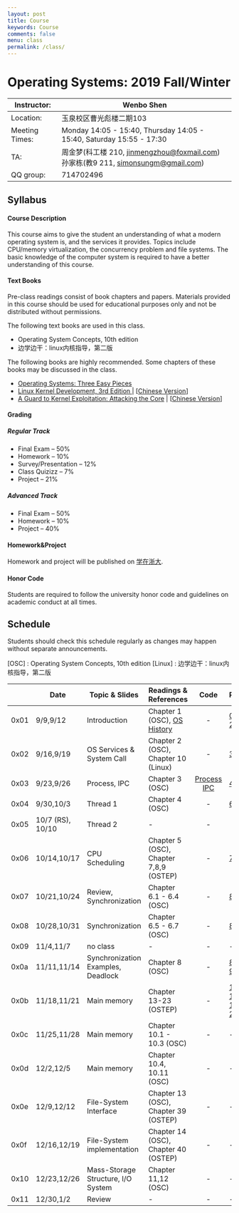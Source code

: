 ```yaml
---
layout: post
title: Course
keywords: Course
comments: false
menu: class
permalink: /class/
---
```


# Operating Systems: 2019 Fall/Winter

| Instructor:    | Wenbo Shen                                                   |
| -------------- | ------------------------------------------------------------ |
| Location:      | 玉泉校区曹光彪楼二期103                                      |
| Meeting Times: | Monday 14:05 - 15:40, Thursday 14:05 - 15:40, Saturday 15:55 - 17:30 |
| TA:            | 周金梦(科工楼 210, jinmengzhou@foxmail.com)<br>孙家栋(教9 211, simonsungm@gmail.com) |
| QQ group:      | 714702496                                                    |



## Syllabus

#### Course Description

This course aims to give the student an understanding of what a modern operating system is, and the services it provides. Topics include CPU/memory virtualization, the concurrency problem and file systems. The basic knowledge of the computer system is required to have a better understanding of this course.

#### Text Books

Pre-class readings consist of book chapters and papers. Materials provided in this course should be used for educational purposes only and not be distributed without permissions.

The following text books are used in this class.

- Operating System Concepts, 10th edition
- 边学边干：linux内核指导，第二版

The following books are highly recommended. Some chapters of these books may be discussed in the class.

- [Operating Systems: Three Easy Pieces](http://pages.cs.wisc.edu/~remzi/OSTEP/)
- [Linux Kernel Development, 3rd Edition ](https://www.amazon.com/Linux-Kernel-Development-Robert-Love/dp/0672329468) &#124; [[Chinese Version](https://www.amazon.cn/dp/B004X3Z3D4)]
- [A Guard to Kernel Exploitation: Attacking the Core](https://www.amazon.com/Guide-Kernel-Exploitation-Attacking-Core/dp/1597494860) &#124; [[Chinese Version](https://book.douban.com/subject/10528448/)]

#### Grading

##### Regular Track
- Final Exam – 50%
- Homework – 10%
- Survey/Presentation – 12%
- Class Quizizz – 7%
- Project – 21%

##### Advanced Track
- Final Exam – 50%
- Homework – 10%
- Project – 40%

#### Homework&Project
Homework and project will be published on [学在浙大](https://c.zju.edu.cn).

#### Honor Code

Students are required to follow the university honor code and guidelines on academic conduct at all times.



## Schedule

Students should check this schedule regularly as changes may happen without separate announcements.
	
[OSC] : Operating System Concepts, 10th edition
[Linux] : 边学边干：linux内核指导，第二版

|      | **Date**                                   | **Topic & Slides**                 | **Readings & References**                                    |                             Code                             | **PPT**                                                      |
| ---- | ------------------------------------------ | ---------------------------------- | ------------------------------------------------------------ | :----------------------------------------------------------: | ------------------------------------------------------------ |
| 0x01  | 9/9,9/12                                   | Introduction                       | Chapter 1 (OSC), [OS History](https://cloud.tencent.com/developer/article/1464402) |                              -                               | [0](https://simonsungm.github.io/course/ppt/0_course_syllabus.pdf) [1 ](https://simonsungm.github.io/course/ppt/01_computerarchitecture.pdf) [2](https://simonsungm.github.io/course/ppt/02_overview.pdf) |
| 0x02  | 9/16,9/19                                  | OS Services & System Call          | Chapter 2 (OSC), Chapter 10 (Linux)                          |                              -                               | [3](https://simonsungm.github.io/course/ppt/03_structures.pdf) |
| 0x03  | 9/23,9/26                                  | Process, IPC                       | Chapter 3 (OSC)                                              | [Process](https://simonsungm.github.io/course/code/Process.zip) [IPC](https://simonsungm.github.io/course/code/IPC.zip) | [4](https://simonsungm.github.io/course/ppt/04_processes.pdf) [5](https://simonsungm.github.io/course/ppt/05_ipc.pdf) |
| 0x04  | 9/30,10/3      | Thread 1                           | Chapter 4 (OSC)                                              |                              -                               | [6](https://simonsungm.github.io/course/ppt/06_thread.pdf)   |
| 0x05  | 10/7 (RS), 10/10 | Thread 2                           | -                                                            |                              -                               |                                                              |
| 0x06  | 10/14,10/17                               | CPU Scheduling                     | Chapter 5 (OSC), Chapter 7,8,9 (OSTEP)                       |                              -                               | [7](https://simonsungm.github.io/course/ppt/07_scheduling.pdf) |
| 0x07  | 10/21,10/24                                | Review, Synchronization            | Chapter 6.1 - 6.4 (OSC)                                      |                              -                               | [8-1 ](https://simonsungm.github.io/course/ppt/08_mars.pdf)  |
| 0x08  | 10/28,10/31                                | Synchronization                    | Chapter 6.5 - 6.7 (OSC)                                      |                              -                               | [8-2](https://simonsungm.github.io/course/ppt/08_synchronization.pdf) |
| 0x09  | 11/4,11/7       | no class                           | -                                                            |                              -                               | -                                                            |
| 0x0a  | 11/11,11/14                                | Synchronization Examples, Deadlock | Chapter 8 (OSC)                                              |                              -                               | [8-3](https://simonsungm.github.io/course/ppt/08_synchronization_examples.pdf) [9](https://simonsungm.github.io/course/ppt/09_deadlock.pdf) |
| 0x0b  | 11/18,11/21                                | Main memory                        | Chapter 13-23 (OSTEP)                                        |                              -                               | [10-1](https://simonsungm.github.io/course/ppt/10_review1.pdf) [10-2](https://simonsungm.github.io/course/ppt/10_review2.pdf)                                                           |
| 0x0c  | 11/25,11/28                                | Main memory                        | Chapter 10.1 - 10.3 (OSC)                                    |                              -                               | -                                                            |
| 0x0d  | 12/2,12/5                                  | Main memory                        | Chapter 10.4, 10.11 (OSC)                                    |                              -                               | -                                                            |
| 0x0e  | 12/9,12/12                                 | File-System Interface              | Chapter 13 (OSC), Chapter 39 (OSTEP)                         |                              -                               | -                                                            |
| 0x0f  | 12/16,12/19                                | File-System implementation         | Chapter 14 (OSC), Chapter 40 (OSTEP)                         |                              -                               | -                                                            |
| 0x10 | 12/23,12/26                                | Mass-Storage Structure, I/O System | Chapter 11,12 (OSC)                                          |                              -                               | -                                                            |
| 0x11 | 12/30,1/2                                  | Review                             | -                                                            |                              -                               | -                                                            |

